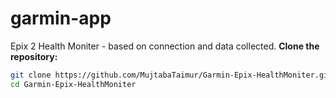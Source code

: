 # garmin-app
Epix 2 Health Moniter - based on connection and data collected.
**Clone the repository:**

   ```bash
   git clone https://github.com/MujtabaTaimur/Garmin-Epix-HealthMoniter.git
   cd Garmin-Epix-HealthMoniter
